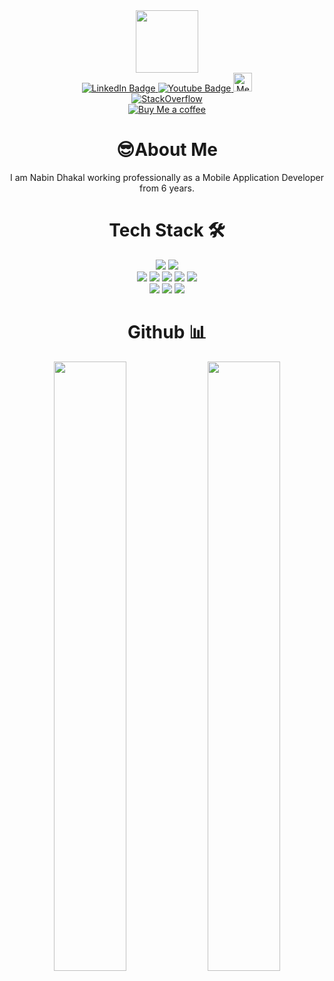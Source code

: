 <div id="header" align="center">
  <img src="https://media.giphy.com/media/M9gbBd9nbDrOTu1Mqx/giphy.gif" width="100"/>
 <div id="badges">

   
   
  <a onclick="window.open(this.href,'_blank');return false;" href="https://www.linkedin.com/in/nabindhakal">
    <img src="https://img.shields.io/badge/LinkedIn-blue?style=for-the-badge&logo=linkedin&logoColor=white" alt="LinkedIn Badge"/>
  </a>
  <a onclick="window.open(this.href,'_blank');return false;" href="https://www.youtube.com/channel/UCW6oYt_3QSl7J2HSHNqwXWw" >
    <img src="https://img.shields.io/badge/YouTube-red?style=for-the-badge&logo=youtube&logoColor=white" alt="Youtube Badge"/>
  </a>
  <a onclick="window.open(this.href,'_blank');return false;" href="https://medium.com/@nabin.dhakal" target="_blank">
    <img src="https://img.shields.io/badge/Medium-black?style=flat&logo=medium&logoColor=white" height="30px" alt="Medium Badge"/>
  </a>
  
 
   
  
                                                                     
</div>
  <a href="https://stackoverflow.com/users/8023701/wasitshafi" target="blank">
    <img alt="StackOverflow" src="https://stackoverflow-badge.vercel.app/?userID=8023701" />
   </a>
  
  
  
  <div>
   <a href="https://www.buymeacoffee.com/nabindhakal" target="_blank">
    <img alt="Buy Me a coffee" src="https://camo.githubusercontent.com/ee1eebad0e6d646f3d1691d117aae6157a195ab6e0c9648b0d7a1be54fff1706/68747470733a2f2f696d672e736869656c64732e696f2f62616467652f446f6e6174652d4275792532304d6525323041253230436f666665652d79656c6c6f772e737667" />
   </a>
  </div>
  
  <h1  <g-emoji class="g-emoji" alias="sunglasses" fallback-src="https://github.githubassets.com/images/icons/emoji/unicode/1f60e.png">😎</g-emoji>About Me</h1>
  <div>I am Nabin Dhakal working professionally as a Mobile Application Developer from 6 years.</div>
  
  

  <h1> <g-emoji class="g-emoji" alias="hammer_and_wrench" fallback-src="https://github.githubassets.com/images/icons/emoji/unicode/1f6e0.png">Tech Stack 🛠</g-emoji></h1>
    
    
 
 <img src="https://camo.githubusercontent.com/1994e9cf3b0ad01831975faafe9e8c7ead09cf24b8d5fb6ca45a5d38b4d33549/68747470733a2f2f696d672e736869656c64732e696f2f62616467652f466c75747465722d3032353639423f7374796c653d666f722d7468652d6261646765266c6f676f3d666c7574746572266c6f676f436f6c6f723d7768697465" data-canonical-src="https://img.shields.io/badge/Flutter-02569B?style=for-the-badge&amp;logo=flutter&amp;logoColor=white" style="max-width: 100%;">
 <img src="https://camo.githubusercontent.com/4cfe18471a1e04d323974c7ff4e71b9ea2308d32a660d7b5c9b7f895e9d8e05f/68747470733a2f2f696d672e736869656c64732e696f2f62616467652f446172742d3031373543323f7374796c653d666f722d7468652d6261646765266c6f676f3d64617274266c6f676f436f6c6f723d7768697465" data-canonical-src="https://img.shields.io/badge/Dart-0175C2?style=for-the-badge&amp;logo=dart&amp;logoColor=white" style="max-width: 100%;">
 
 
 
 <div>
 <img src="https://badges.aleen42.com/src/gitlab.svg" style="max-width: 100%;">
 <img src="https://badges.aleen42.com/src/redux.svg" style="max-width: 100%;">
 <img src="https://badges.aleen42.com/src/react.svg" style="max-width: 100%;">
 <img src="https://badges.aleen42.com/src/java.svg" style="max-width: 100%;">
 <img src="https://badges.aleen42.com/src/npm.svg" style="max-width: 100%;">


 </div>
 
 <div>
 <img src="https://camo.githubusercontent.com/c8d13e1c596a6726b1da8475a9299fac133f95ef009083b48be01f975a44987e/68747470733a2f2f696d672e736869656c64732e696f2f62616467652f2d48544d4c2d3035313232413f7374796c653d666c6174266c6f676f3d48544d4c35" style="max-width: 100%;">
 <img src="https://camo.githubusercontent.com/d738d76484d50c8345c2d01e39364b707285bc7936140858e7909dfe6424efb2/68747470733a2f2f696d672e736869656c64732e696f2f62616467652f2d4353532d3035313232413f7374796c653d666c6174266c6f676f3d43535333266c6f676f436f6c6f723d313537324236" style="max-width: 100%;">
 <img src="https://camo.githubusercontent.com/62d74d31f213e984ce270cf242ac278a34ee0f9d774c03f0844edeb5022f2102/68747470733a2f2f696d672e736869656c64732e696f2f62616467652f2d46697265626173652d3035313232413f7374796c653d666c6174266c6f676f3d6669726562617365" style="max-width: 100%;">
 </div>
 
 
 
 
 
 <div>
 <h1><g-emoji class="g-emoji" alias="bar_chart" fallback-src="https://github.githubassets.com/images/icons/emoji/unicode/1f4ca.png">Github 📊</g-emoji></h1>
 
 
 <img src="https://github-readme-streak-stats.herokuapp.com/?user=nbnD&theme=tokyonight" width="48%" height="50%" data-canonical-src="https://github-readme-streak-stats.herokuapp.com/?user=nbnD&theme=tokyonight" style="max-width: 100%;">
  <img src="https://github-readme-stats.vercel.app/api?username=nbnD&theme=tokyonight" width="48%" height="50%" data-canonical-src="https://github-readme-stats.vercel.app/api?username=nbnD&theme=tokyonight" style="max-width: 100%;">
 
 </div>
 
 
</div>
